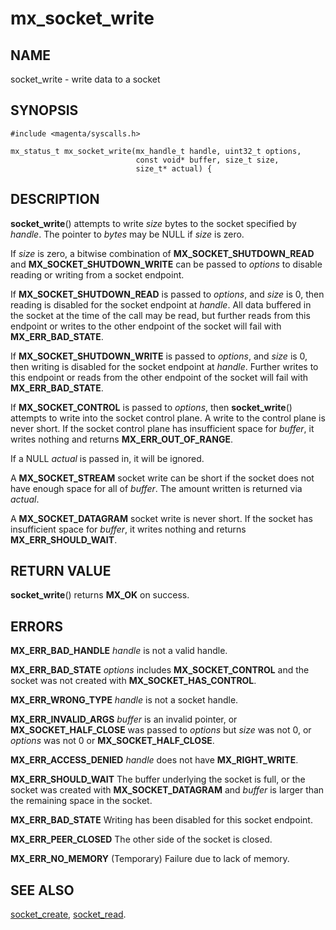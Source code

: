 # mx_socket_write

## NAME

socket_write - write data to a socket

## SYNOPSIS

```
#include <magenta/syscalls.h>

mx_status_t mx_socket_write(mx_handle_t handle, uint32_t options,
                            const void* buffer, size_t size,
                            size_t* actual) {
```

## DESCRIPTION

**socket_write**() attempts to write *size* bytes to the socket
specified by *handle*.  The pointer to *bytes* may be NULL if *size*
is zero.

If *size* is zero, a bitwise combination of **MX_SOCKET_SHUTDOWN_READ** and
**MX_SOCKET_SHUTDOWN_WRITE** can be passed to *options* to disable reading or
writing from a socket endpoint.

If **MX_SOCKET_SHUTDOWN_READ** is passed to *options*, and *size* is 0, then reading is disabled for
the socket endpoint at *handle*. All data buffered in the socket at the time of the call may be
read, but further reads from this endpoint or writes to the other endpoint of the socket will fail
with **MX_ERR_BAD_STATE**.

If **MX_SOCKET_SHUTDOWN_WRITE** is passed to *options*, and *size* is 0, then writing is disabled for
the socket endpoint at *handle*. Further writes to this endpoint or reads from the other endpoint of
the socket will fail with **MX_ERR_BAD_STATE**.

If **MX_SOCKET_CONTROL** is passed to *options*, then **socket_write**() attempts to write
into the socket control plane. A write to the control plane is never short. If the socket
control plane has insufficient space for *buffer*, it writes nothing and returns
**MX_ERR_OUT_OF_RANGE**.

If a NULL *actual* is passed in, it will be ignored.

A **MX_SOCKET_STREAM** socket write can be short if the socket does not
have enough space for all of *buffer*. The amount written is returned
via *actual*.

A **MX_SOCKET_DATAGRAM** socket write is never short. If the socket has
insufficient space for *buffer*, it writes nothing and returns
**MX_ERR_SHOULD_WAIT**.

## RETURN VALUE

**socket_write**() returns **MX_OK** on success.

## ERRORS

**MX_ERR_BAD_HANDLE**  *handle* is not a valid handle.

**MX_ERR_BAD_STATE** *options* includes **MX_SOCKET_CONTROL** and the
socket was not created with **MX_SOCKET_HAS_CONTROL**.

**MX_ERR_WRONG_TYPE**  *handle* is not a socket handle.

**MX_ERR_INVALID_ARGS**  *buffer* is an invalid pointer, or
**MX_SOCKET_HALF_CLOSE** was passed to *options* but *size* was
not 0, or *options* was not 0 or **MX_SOCKET_HALF_CLOSE**.

**MX_ERR_ACCESS_DENIED**  *handle* does not have **MX_RIGHT_WRITE**.

**MX_ERR_SHOULD_WAIT**  The buffer underlying the socket is full, or
the socket was created with **MX_SOCKET_DATAGRAM** and *buffer* is
larger than the remaining space in the socket.

**MX_ERR_BAD_STATE**  Writing has been disabled for this socket endpoint.

**MX_ERR_PEER_CLOSED**  The other side of the socket is closed.

**MX_ERR_NO_MEMORY**  (Temporary) Failure due to lack of memory.

## SEE ALSO

[socket_create](socket_create.md),
[socket_read](socket_read.md).
